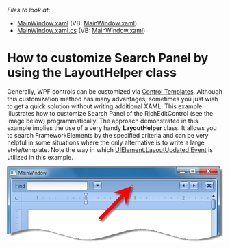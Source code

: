 <!-- default file list -->
*Files to look at*:

* [MainWindow.xaml](./CS/MainWindow.xaml) (VB: [MainWindow.xaml](./VB/MainWindow.xaml))
* [MainWindow.xaml.cs](./CS/MainWindow.xaml.cs) (VB: [MainWindow.xaml](./VB/MainWindow.xaml))
<!-- default file list end -->
# How to customize Search Panel by using the LayoutHelper class


<p>Generally, WPF controls can be customized via <a href="http://www.wpftutorial.net/templates.html"><u>Control Templates</u></a>. Although this customization method has many advantages, sometimes you just wish to get a quick solution without writing additional XAML. This example illustrates how to customize Search Panel of the RichEditControl (see the image below) programmatically. The approach demonstrated in this example implies the use of a very handy <strong>LayoutHelper </strong>class. It allows you to search FrameworkElements by the specified criteria and can be very helpful in some situations where the only alternative is to write a large style/template. Note the way in which <a href="http://msdn.microsoft.com/en-us/library/system.windows.uielement.layoutupdated.aspx"><u>UIElement.LayoutUpdated Event</u></a> is utilized in this example.</p><p><img src="https://raw.githubusercontent.com/DevExpress-Examples/how-to-customize-search-panel-by-using-the-layouthelper-class-e4008/11.2.11+/media/0efe1023-cf58-4f3c-ae81-18579c37367a.png"></p>

<br/>



